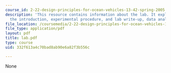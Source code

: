 ```yaml
---
course_id: 2-22-design-principles-for-ocean-vehicles-13-42-spring-2005
description: 'This resource contains information about the lab. It explains in detail:
  the introduction, experimental procedure, and lab write-up, data analysis.'
file_location: /coursemedia/2-22-design-principles-for-ocean-vehicles-13-42-spring-2005/332f613a4c70bad8ab90e6a82f3b556c_lab.pdf
file_type: application/pdf
layout: pdf
title: lab.pdf
type: course
uid: 332f613a4c70bad8ab90e6a82f3b556c

---
```

None